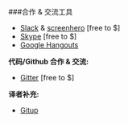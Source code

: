 ###合作 & 交流工具

* [Slack](https://slack.com/) & [screenhero](https://screenhero.com/) [free to $]
* [Skype](http://www.skype.com/) [free to $]
* [Google Hangouts](https://hangouts.google.com/)

**代码/Github 合作 & 交流:**

* [Gitter](https://gitter.im) [free to $]

**译者补充:**

* [Gitup](http://gitup.co/)